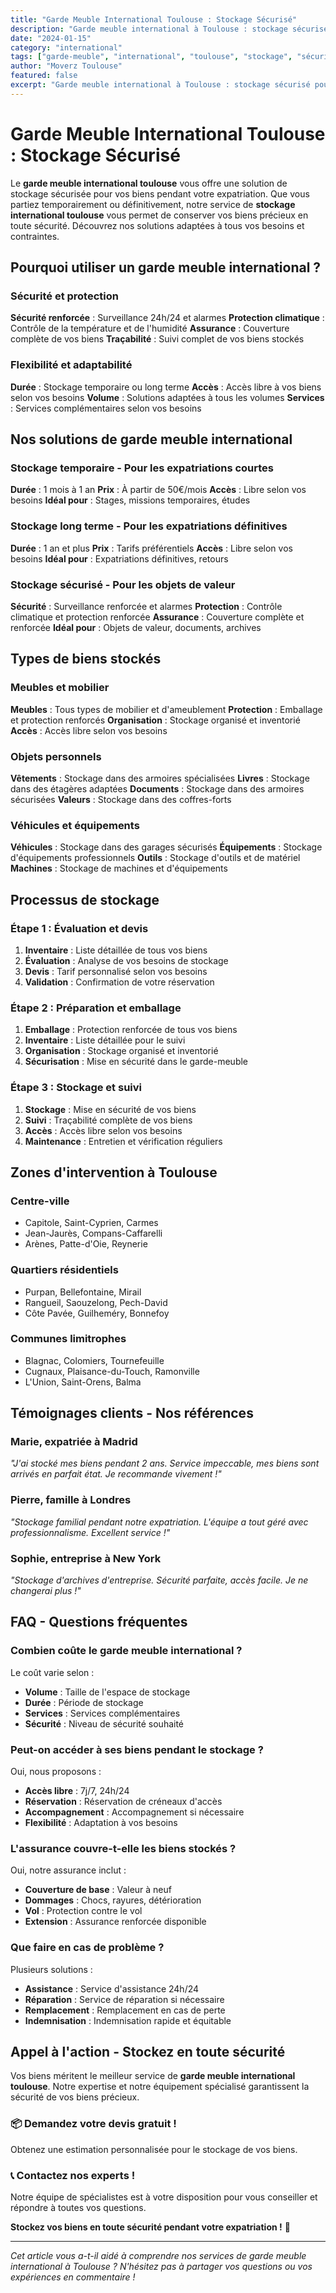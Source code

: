 ```yaml
---
title: "Garde Meuble International Toulouse : Stockage Sécurisé"
description: "Garde meuble international à Toulouse : stockage sécurisé pour vos biens pendant votre expatriation. Solutions temporaires et long terme. Devis gratuit."
date: "2024-01-15"
category: "international"
tags: ["garde-meuble", "international", "toulouse", "stockage", "sécurisé"]
author: "Moverz Toulouse"
featured: false
excerpt: "Garde meuble international à Toulouse : stockage sécurisé pour vos biens pendant votre expatriation. Solutions temporaires et long terme."
---
```


# Garde Meuble International Toulouse : Stockage Sécurisé

Le **garde meuble international toulouse** vous offre une solution de stockage sécurisée pour vos biens pendant votre expatriation. Que vous partiez temporairement ou définitivement, notre service de **stockage international toulouse** vous permet de conserver vos biens précieux en toute sécurité. Découvrez nos solutions adaptées à tous vos besoins et contraintes.

## Pourquoi utiliser un garde meuble international ?

### Sécurité et protection

**Sécurité renforcée** : Surveillance 24h/24 et alarmes
**Protection climatique** : Contrôle de la température et de l'humidité
**Assurance** : Couverture complète de vos biens
**Traçabilité** : Suivi complet de vos biens stockés

### Flexibilité et adaptabilité

**Durée** : Stockage temporaire ou long terme
**Accès** : Accès libre à vos biens selon vos besoins
**Volume** : Solutions adaptées à tous les volumes
**Services** : Services complémentaires selon vos besoins

## Nos solutions de garde meuble international

### Stockage temporaire - Pour les expatriations courtes

**Durée** : 1 mois à 1 an
**Prix** : À partir de 50€/mois
**Accès** : Libre selon vos besoins
**Idéal pour** : Stages, missions temporaires, études

### Stockage long terme - Pour les expatriations définitives

**Durée** : 1 an et plus
**Prix** : Tarifs préférentiels
**Accès** : Libre selon vos besoins
**Idéal pour** : Expatriations définitives, retours

### Stockage sécurisé - Pour les objets de valeur

**Sécurité** : Surveillance renforcée et alarmes
**Protection** : Contrôle climatique et protection renforcée
**Assurance** : Couverture complète et renforcée
**Idéal pour** : Objets de valeur, documents, archives

## Types de biens stockés

### Meubles et mobilier

**Meubles** : Tous types de mobilier et d'ameublement
**Protection** : Emballage et protection renforcés
**Organisation** : Stockage organisé et inventorié
**Accès** : Accès libre selon vos besoins

### Objets personnels

**Vêtements** : Stockage dans des armoires spécialisées
**Livres** : Stockage dans des étagères adaptées
**Documents** : Stockage dans des armoires sécurisées
**Valeurs** : Stockage dans des coffres-forts

### Véhicules et équipements

**Véhicules** : Stockage dans des garages sécurisés
**Équipements** : Stockage d'équipements professionnels
**Outils** : Stockage d'outils et de matériel
**Machines** : Stockage de machines et d'équipements

## Processus de stockage

### Étape 1 : Évaluation et devis

1. **Inventaire** : Liste détaillée de tous vos biens
2. **Évaluation** : Analyse de vos besoins de stockage
3. **Devis** : Tarif personnalisé selon vos besoins
4. **Validation** : Confirmation de votre réservation

### Étape 2 : Préparation et emballage

1. **Emballage** : Protection renforcée de tous vos biens
2. **Inventaire** : Liste détaillée pour le suivi
3. **Organisation** : Stockage organisé et inventorié
4. **Sécurisation** : Mise en sécurité dans le garde-meuble

### Étape 3 : Stockage et suivi

1. **Stockage** : Mise en sécurité de vos biens
2. **Suivi** : Traçabilité complète de vos biens
3. **Accès** : Accès libre selon vos besoins
4. **Maintenance** : Entretien et vérification réguliers

## Zones d'intervention à Toulouse

### Centre-ville
- Capitole, Saint-Cyprien, Carmes
- Jean-Jaurès, Compans-Caffarelli
- Arènes, Patte-d'Oie, Reynerie

### Quartiers résidentiels
- Purpan, Bellefontaine, Mirail
- Rangueil, Saouzelong, Pech-David
- Côte Pavée, Guilheméry, Bonnefoy

### Communes limitrophes
- Blagnac, Colomiers, Tournefeuille
- Cugnaux, Plaisance-du-Touch, Ramonville
- L'Union, Saint-Orens, Balma

## Témoignages clients - Nos références

### Marie, expatriée à Madrid
*"J'ai stocké mes biens pendant 2 ans. Service impeccable, mes biens sont arrivés en parfait état. Je recommande vivement !"*

### Pierre, famille à Londres
*"Stockage familial pendant notre expatriation. L'équipe a tout géré avec professionnalisme. Excellent service !"*

### Sophie, entreprise à New York
*"Stockage d'archives d'entreprise. Sécurité parfaite, accès facile. Je ne changerai plus !"*

## FAQ - Questions fréquentes

### Combien coûte le garde meuble international ?

Le coût varie selon :
- **Volume** : Taille de l'espace de stockage
- **Durée** : Période de stockage
- **Services** : Services complémentaires
- **Sécurité** : Niveau de sécurité souhaité

### Peut-on accéder à ses biens pendant le stockage ?

Oui, nous proposons :
- **Accès libre** : 7j/7, 24h/24
- **Réservation** : Réservation de créneaux d'accès
- **Accompagnement** : Accompagnement si nécessaire
- **Flexibilité** : Adaptation à vos besoins

### L'assurance couvre-t-elle les biens stockés ?

Oui, notre assurance inclut :
- **Couverture de base** : Valeur à neuf
- **Dommages** : Chocs, rayures, détérioration
- **Vol** : Protection contre le vol
- **Extension** : Assurance renforcée disponible

### Que faire en cas de problème ?

Plusieurs solutions :
- **Assistance** : Service d'assistance 24h/24
- **Réparation** : Service de réparation si nécessaire
- **Remplacement** : Remplacement en cas de perte
- **Indemnisation** : Indemnisation rapide et équitable

## Appel à l'action - Stockez en toute sécurité

Vos biens méritent le meilleur service de **garde meuble international toulouse**. Notre expertise et notre équipement spécialisé garantissent la sécurité de vos biens précieux.

### 📦 **Demandez votre devis gratuit !**

Obtenez une estimation personnalisée pour le stockage de vos biens.

### 📞 **Contactez nos experts !**

Notre équipe de spécialistes est à votre disposition pour vous conseiller et répondre à toutes vos questions.

**Stockez vos biens en toute sécurité pendant votre expatriation !** 🚚

---

*Cet article vous a-t-il aidé à comprendre nos services de garde meuble international à Toulouse ? N'hésitez pas à partager vos questions ou vos expériences en commentaire !*
